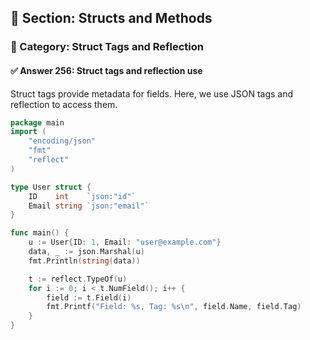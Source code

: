 ## 📘 Section: Structs and Methods  
### 🔹 Category: Struct Tags and Reflection  
#### ✅ Answer 256: Struct tags and reflection use

Struct tags provide metadata for fields. Here, we use JSON tags and reflection to access them.

```go
package main
import (
    "encoding/json"
    "fmt"
    "reflect"
)

type User struct {
    ID    int    `json:"id"`
    Email string `json:"email"`
}

func main() {
    u := User{ID: 1, Email: "user@example.com"}
    data, _ := json.Marshal(u)
    fmt.Println(string(data))

    t := reflect.TypeOf(u)
    for i := 0; i < t.NumField(); i++ {
        field := t.Field(i)
        fmt.Printf("Field: %s, Tag: %s\n", field.Name, field.Tag)
    }
}
```
